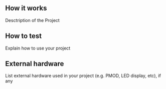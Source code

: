 <!---

This file is used to generate your project datasheet. Please fill in the information below and delete any unused
sections.

You can also include images in this folder and reference them in the markdown. Each image must be less than
512 kb in size, and the combined size of all images must be less than 1 MB.
-->

## How it works

Desctription of the Project

## How to test

Explain how to use your project

## External hardware

List external hardware used in your project (e.g. PMOD, LED display, etc), if any
